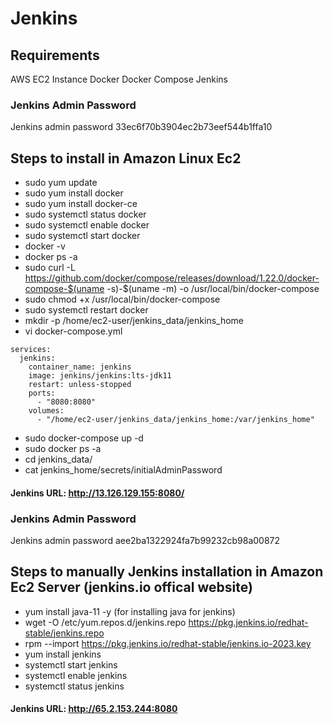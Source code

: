 # Jenkins
## Requirements 
AWS EC2 Instance 
Docker
Docker Compose
Jenkins
### Jenkins Admin Password
Jenkins admin password 33ec6f70b3904ec2b73eef544b1ffa10 
## Steps to install in Amazon Linux Ec2
- sudo yum update
- sudo yum install  docker
- sudo yum install docker-ce
- sudo systemctl status docker
- sudo systemctl enable docker
- sudo systemctl start docker
- docker -v
- docker ps -a
- sudo curl -L https://github.com/docker/compose/releases/download/1.22.0/docker-compose-$(uname -s)-$(uname -m) -o /usr/local/bin/docker-compose
- sudo chmod +x /usr/local/bin/docker-compose
- sudo systemctl restart docker
- mkdir -p /home/ec2-user/jenkins_data/jenkins_home
- vi docker-compose.yml
```
services:
  jenkins:
    container_name: jenkins
    image: jenkins/jenkins:lts-jdk11
    restart: unless-stopped
    ports:
      - "8080:8080"
    volumes:
      - "/home/ec2-user/jenkins_data/jenkins_home:/var/jenkins_home"
```
- sudo docker-compose up -d
- sudo docker ps -a
- cd jenkins_data/
- cat jenkins_home/secrets/initialAdminPassword

#### Jenkins URL: http://13.126.129.155:8080/


### Jenkins Admin Password
Jenkins admin password aee2ba1322924fa7b99232cb98a00872 
## Steps to manually Jenkins installation in Amazon Ec2 Server (jenkins.io offical website)
- yum install java-11 -y (for installing java for jenkins)
- wget -O /etc/yum.repos.d/jenkins.repo https://pkg.jenkins.io/redhat-stable/jenkins.repo
- rpm --import https://pkg.jenkins.io/redhat-stable/jenkins.io-2023.key
- yum install jenkins
- systemctl start jenkins
- systemctl enable jenkins
- systemctl status jenkins
  
#### Jenkins URL: http://65.2.153.244:8080
